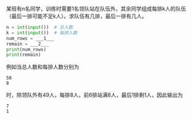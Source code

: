 某班有n名同学，训练时需要1名领队站在队伍外，其余同学组成每排k人的队伍（最后一排可能不足k人）。求队伍有几排，最后一排有几人。

```py
n = int(input())  # 总人数
k = int(input())  # 每排人数
num_rows = ___1___
remain = ___2___
print(num_rows)
print(remain)
```

例如当总人数和每排人数分别为
```input
50
8
```
时，除领队外有49人，每排8人，前6排站满8人，最后1排剩1人，因此输出为
```output
7
1
```

<!--testcases
36
7

5
7

102
10

11
1
--!>

